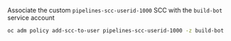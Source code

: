 
Associate the custom `pipelines-scc-userid-1000` SCC with the `build-bot` service account

```bash
oc adm policy add-scc-to-user pipelines-scc-userid-1000 -z build-bot
```
